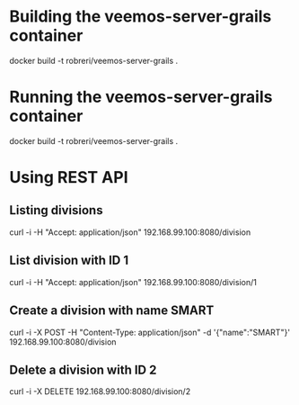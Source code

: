 # Building the veemos-server-grails container
docker build -t robreri/veemos-server-grails .

# Running the veemos-server-grails container
docker build -t robreri/veemos-server-grails .

# Using REST API

## Listing divisions
curl -i -H "Accept: application/json" 192.168.99.100:8080/division

## List division with ID 1
curl -i -H "Accept: application/json" 192.168.99.100:8080/division/1

## Create a division with name SMART
curl -i -X POST -H "Content-Type: application/json" -d '{"name":"SMART"}' 192.168.99.100:8080/division

## Delete a division with ID 2
curl -i -X DELETE 192.168.99.100:8080/division/2